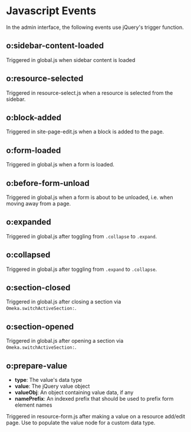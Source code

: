 # Javascript Events

In the admin interface, the following events use jQuery's trigger function.

## o:sidebar-content-loaded

Triggered in global.js when sidebar content is loaded

## o:resource-selected

Triggered in resource-select.js when a resource is selected from the sidebar.

## o:block-added

Triggered in site-page-edit.js when a block is added to the page.

## o:form-loaded

Triggered in global.js when a form is loaded.

## o:before-form-unload

Triggered in global.js when a form is about to be unloaded, i.e. when moving away from a page.

## o:expanded

Triggered in global.js after toggling from `.collapse` to `.expand`.

## o:collapsed

Triggered in global.js after toggling from `.expand` to `.collapse`.

## o:section-closed

Triggered in global.js after closing a section via `Omeka.switchActiveSection:`.

## o:section-opened

Triggered in global.js after opening a section via `Omeka.switchActiveSection:`.

## o:prepare-value

* **type**: The value's data type
* **value**: The jQuery value object
* **valueObj**: An object containing value data, if any
* **namePrefix**: An indexed prefix that should be used to prefix form element names

Triggered in resource-form.js after making a value on a resource add/edit page. Use to populate the value node for a custom data type.